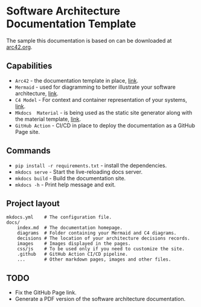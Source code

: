 # Software Architecture Documentation Template

The sample this documentation is based on can be downloaded at [arc42.org](https://arc42.org/download).

## Capabilities

* `Arc42` - the documentation template in place, [link](https://arc42.org/).
* `Mermaid` - used for diagramming to better illustrate your software architecture, [link](https://mermaid.js.org/).
* `C4 Model` - For context and container representation of your systems, [link](https://c4model.com/).
* `Mkdocs  Material` - is being used as the static site generator along with the material template, [link](https://squidfunk.github.io/mkdocs-material/).
* `GitHub Action` - CI/CD in place to deploy the documentation as a GitHub Page site.

## Commands

* `pip install -r requirements.txt` - install the dependencies.
* `mkdocs serve` - Start the live-reloading docs server.
* `mkdocs build` - Build the documentation site.
* `mkdocs -h` - Print help message and exit.


## Project layout

    mkdocs.yml    # The configuration file.
    docs/
        index.md  # The documentation homepage.
        diagrams  # Folder containing your Mermaid and C4 diagrams.
        decisions # The location of your architecture decisions records.
        images    # Images displayed in the pages.
        css/js    # To be used only if you need to customize the site.
        .github   # GitHub Action CI/CD pipeline.
        ...       # Other markdown pages, images and other files.

## TODO

* Fix the GitHub Page link.
* Generate a PDF version of the software architecture documentation.
